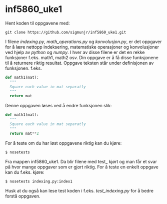 # inf5860_uke1

Hent koden til oppgavene med:

    git clone https://github.com/sigmunjr/inf5860_uke1.git

I filene *indexing.py*, *math_operations.py* og *konvolusjon.py*, er det oppgaver for å lære nettopp indeksering, matematiske
operasjoner og konvolusjoner ved hjelp av *python* og *numpy*.
I hver av disse filene er det en rekke funksjoner f.eks. math1, math2 osv. Din oppgave er å få disse funksjonene til å returnere
riktig resultat. Oppgave teksten står under definisjonen av funksjonen. f.eks.

```python
def math1(mat):
  """
  Square each value in mat separatly
  """
  return mat
```

Denne oppgaven løses ved å endre funksjonen slik:

```python
def math1(mat):
  """
  Square each value in mat separatly
  """
  return mat**2
```

For å teste om du har løst oppgavene riktig kan du kjøre:

    $ nosetests

Fra mappen inf5860_uke1. Da blir filene med test_ kjørt og man får et svar på hvor mange oppgaver som er gjort riktig.
For å teste en enkelt oppgave kan du f.eks. kjøre:

    $ nosetests indexing.py:index1

Husk at du også kan lese test koden i f.eks. *test_indexing.py* for å bedre forstå oppgaven. 
